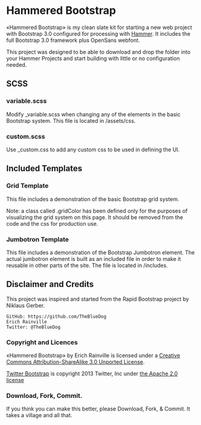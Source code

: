 # Hammered Bootstrap

«Hammered Bootstrap» is my clean slate kit for starting a new web project with Bootstrap 3.0 configured for processing with [Hammer](http://hammerformac.com). It includes the full Bootstrap 3.0 framework plus OpenSans webfont.

This project was designed to be able to download and drop the folder into your Hammer Projects and start building with little or no configuration needed.

## SCSS

### variable.scss
Modify _variable.scss when changing any of the elements in the basic Bootstrap system. This file is located in /assets/css.

### custom.scss
Use _custom.css to add any custom css to be used in defining the UI.

## Included Templates

### Grid Template
This file includes a demonstration of the basic Bootstrap grid system.

Note: a class called .gridColor has been defined only for the purposes of visualizing the grid system on this page. It should be removed from the code and the css for production use.

### Jumbotron Template
This file includes a demonstration of the Bootstrap Jumbotron element. The actual jumbotron element is built as an included file in order to make it reusable in other parts of the site. The file is located in /includes.

## Disclaimer and Credits
This project was inspired and started from the Rapid Bootstrap project by Niklaus Gerber.

	GitHub: https://github.com/TheBlueDog
	Erich Rainville
	Twitter: @TheBlueDog

### Copyright and Licences
«Hammered Bootstrap» by Erich Rainville is licensed under a [Creative Commons Attribution-ShareAlike 3.0 Unported License](http://creativecommons.org/licenses/by-sa/3.0/us/).

[Twitter Bootstrap](https://github.com/twbs/bootstrap) is copyright 2013 Twitter, Inc under [the Apache 2.0 license](https://github.com/twbs/bootstrap/blob/master/LICENSE)

### Download, Fork, Commit.
If you think you can make this better, please Download, Fork, & Commit. It takes a village and all that.
